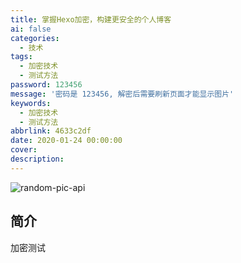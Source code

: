 ```yaml
---
title: 掌握Hexo加密，构建更安全的个人博客
ai: false
categories:
  - 技术
tags:
  - 加密技术
  - 测试方法
password: 123456
message: '密码是 123456, 解密后需要刷新页面才能显示图片'
keywords:
  - 加密技术
  - 测试方法
abbrlink: 4633c2df
date: 2020-01-24 00:00:00
cover:
description:
---
```


![random-pic-api](https://api.dong4j.ink:1024/cover)

## 简介

加密测试
